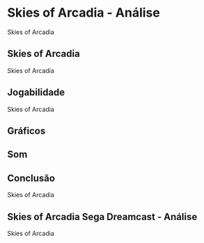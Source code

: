 ---
---

# Skies of Arcadia - Análise

Skies of Arcadia

## Skies of Arcadia

Skies of Arcadia

## Jogabilidade

Skies of Arcadia

## Gráficos


## Som

## Conclusão

Skies of Arcadia

## Skies of Arcadia Sega Dreamcast - Análise

Skies of Arcadia

